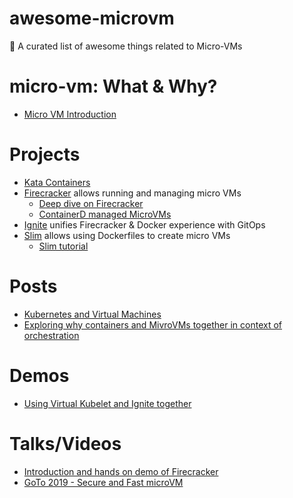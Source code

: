 # awesome-microvm

🎉 A curated list of awesome things related to Micro-VMs


# micro-vm: What & Why?
- [Micro VM Introduction](https://searchsecurity.techtarget.com/definition/micro-VM-micro-virtual-machine)

# Projects

- [Kata Containers](https://github.com/kata-containers/runtime)
- [Firecracker](https://github.com/firecracker-microvm/firecracker) allows running and managing micro VMs
	- [Deep dive on Firecracker](https://lwn.net/Articles/775736/)
	- [ContainerD managed MicroVMs](https://github.com/firecracker-microvm/firecracker-containerd)
- [Ignite](https://github.com/weaveworks/ignite) unifies Firecracker & Docker experience with GitOps
- [Slim](https://github.com/ottomatica/slim/) allows using Dockerfiles to create micro VMs
	- [Slim tutorial](https://dev.to/chrisparnin/slim-create-a-micro-vm-from-a-dockerfile-21od)

# Posts

- [Kubernetes and Virtual Machines](https://tech.paulcz.net/blog/future-of-kubernetes-is-virtual-machines/)
- [Exploring why containers and MivroVMs together in context of orchestration](https://www.infoq.com/articles/containers-hypervisors-2019/)

# Demos

- [Using Virtual Kubelet and Ignite together](https://github.com/chanwit/vkignite)

# Talks/Videos

- [Introduction and hands on demo of Firecracker](https://www.youtube.com/watch?v=JU-zp1dTC58)
- [GoTo 2019 - Secure and Fast microVM](https://www.youtube.com/watch?v=oKKOBsqQndY)